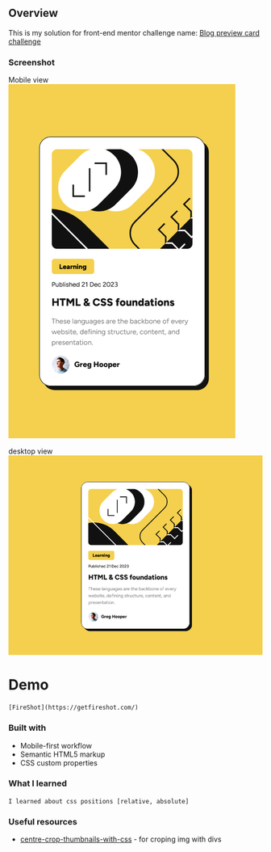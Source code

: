 ## Overview
This is my solution for front-end mentor challenge name: [Blog preview card challenge](https://www.frontendmentor.io/challenges/blog-preview-card-ckPaj01IcS)

### Screenshot
Mobile view
![](./Screenshots/mobile.png)

desktop view
![](./Screenshots/desktop.png)

# Demo
    [FireShot](https://getfireshot.com/)

### Built with
- Mobile-first workflow
- Semantic HTML5 markup
- CSS custom properties

### What I learned
    I learned about css positions [relative, absolute]

### Useful resources
- [centre-crop-thumbnails-with-css](https://jonathannicol.com/blog/2014/06/16/centre-crop-thumbnails-with-css/) - for croping img with divs